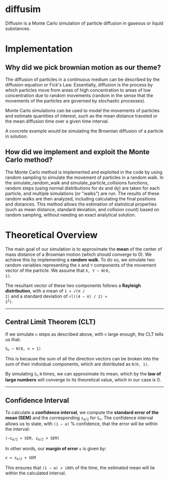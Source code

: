 # diffusim
Diffusim is a Monte Carlo simulation of particle diffusion in gaseous or liquid substances.

# Implementation

## Why did we pick brownian motion as our theme?
The diffusion of particles in a continuous medium can be described by the diffusion equation or Fick's Law. Essentially, diffusion is the process by which particles move from areas of high concentration to areas of low concentration due to random movements (random in the sense that the movements of the particles are governed by stochastic processes).

Monte Carlo simulations can be used to model the movements of particles and estimate quantities of interest, such as the mean distance traveled or the mean diffusion time over a given time interval.

A concrete example would be simulating the Brownian diffusion of a particle in solution.

## How did we implement and exploit the Monte Carlo method?
The Monte Carlo method is implemented and exploited in the code by using random sampling to simulate the movement of particles in a random walk. In the simulate_random_walk and simulate_particle_collisions functions, random steps (using normal distributions for dx and dy) are taken for each particle, and multiple simulations (or "walks") are run. The results of these random walks are then analyzed, including calculating the final positions and distances. This method allows the estimation of statistical properties (such as mean distance, standard deviation, and collision count) based on random sampling, without needing an exact analytical solution.

# Theoretical Overview

The main goal of our simulation is to approximate the **mean** of the center of mass distance of a Brownian motion (which should converge to 0). We achieve this by implementing a **random walk**. To do so, we simulate two random variables representing the <code>X</code> and <code>Y</code> components of the movement vector of the particle. We assume that <code>X, Y ~ N(0, 1)</code>.

The resultant vector of these two components follows a **Rayleigh distribution**, with a mean of <code>1 &times; &radic;(&pi; / 2)</code> and a standard deviation of <code>&radic;(((4 &minus; &pi;) / 2) &times; 1<sup>2</sup>)</code>.

---

## Central Limit Theorem (CLT)

If we simulate <code>n</code> steps as described above, with <code>n</code> large enough, the CLT tells us that:

<code>S<sub>n</sub> ~ N(0, n &times; 1)</code>

This is because the sum of all the direction vectors can be broken into the sum of their individual components, which are distributed as <code>N(0, 1)</code>.

By simulating <code>S<sub>n</sub></code> <code>N</code> times, we can approximate its mean, which by the **law of large numbers** will converge to its theoretical value, which in our case is 0.

---

## Confidence Interval

To calculate a **confidence interval**, we compute the **standard error of the mean (SEM)** and the corresponding <code>z<sub>&alpha;/2</sub></code> for <code>S<sub>n</sub></code>. The confidence interval allows us to state, with <code>(1 &minus; &alpha;)</code> &#37; confidence, that the error will be within the interval:

<code>(&minus;z<sub>&alpha;/2</sub> &times; SEM, z<sub>&alpha;/2</sub> &times; SEM)</code>

In other words, our **margin of error** <code>&varepsilon;</code> is given by:

<code>&varepsilon; = z<sub>&alpha;/2</sub> &times; SEM</code>

This ensures that <code>(1 &minus; &alpha;) &times; 100&#37;</code> of the time, the estimated mean will lie within the calculated interval.

